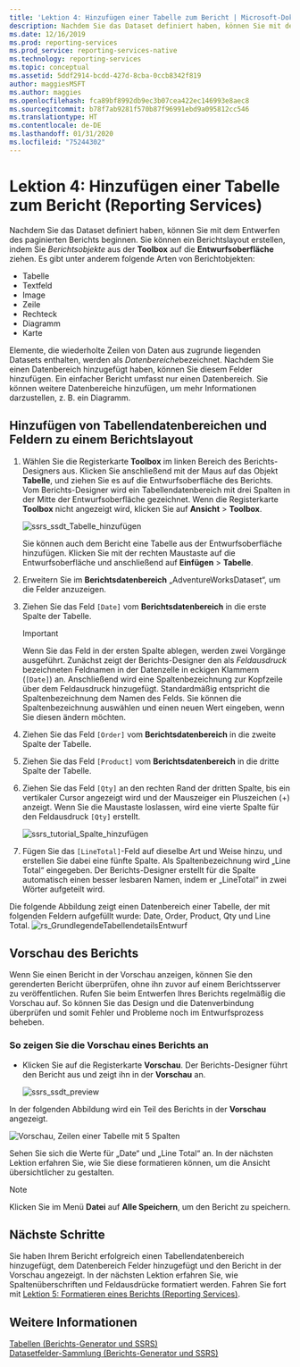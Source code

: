 ```yaml
---
title: 'Lektion 4: Hinzufügen einer Tabelle zum Bericht | Microsoft-Dokumentation'
description: Nachdem Sie das Dataset definiert haben, können Sie mit dem Entwerfen des paginierten Berichts beginnen. Sie können ein Berichtslayout erstellen, indem Sie Berichtsobjekte aus der Toolbox auf die Entwurfsoberfläche ziehen.
ms.date: 12/16/2019
ms.prod: reporting-services
ms.prod_service: reporting-services-native
ms.technology: reporting-services
ms.topic: conceptual
ms.assetid: 5ddf2914-bcdd-427d-8cba-0ccb8342f819
author: maggiesMSFT
ms.author: maggies
ms.openlocfilehash: fca89bf8992db9ec3b07cea422ec146993e8aec8
ms.sourcegitcommit: b78f7ab9281f570b87f96991ebd9a095812cc546
ms.translationtype: HT
ms.contentlocale: de-DE
ms.lasthandoff: 01/31/2020
ms.locfileid: "75244302"
---
```

# <a name="lesson-4-add-a-table-to-the-report-reporting-services"></a>Lektion 4: Hinzufügen einer Tabelle zum Bericht (Reporting Services)

Nachdem Sie das Dataset definiert haben, können Sie mit dem Entwerfen des paginierten Berichts beginnen. Sie können ein Berichtslayout erstellen, indem Sie *Berichtsobjekte* aus der **Toolbox** auf die **Entwurfsoberfläche** ziehen. Es gibt unter anderem folgende Arten von Berichtobjekten:

- Tabelle
- Textfeld
- Image
- Zeile
- Rechteck
- Diagramm
- Karte

Elemente, die wiederholte Zeilen von Daten aus zugrunde liegenden Datasets enthalten, werden als *Datenbereiche*bezeichnet. Nachdem Sie einen Datenbereich hinzugefügt haben, können Sie diesem Felder hinzufügen. Ein einfacher Bericht umfasst nur einen Datenbereich. Sie können weitere Datenbereiche hinzufügen, um mehr Informationen darzustellen, z. B. ein Diagramm.

## <a name="add-a-table-data-region-and-fields-to-a-report-layout"></a>Hinzufügen von Tabellendatenbereichen und Feldern zu einem Berichtslayout

1. Wählen Sie die Registerkarte **Toolbox** im linken Bereich des Berichts-Designers aus. Klicken Sie anschließend mit der Maus auf das Objekt **Tabelle**, und ziehen Sie es auf die Entwurfsoberfläche des Berichts. Vom Berichts-Designer wird ein Tabellendatenbereich mit drei Spalten in der Mitte der Entwurfsoberfläche gezeichnet. Wenn die Registerkarte **Toolbox** nicht angezeigt wird, klicken Sie auf **Ansicht** > **Toolbox**.

    ![ssrs_ssdt_Tabelle_hinzufügen](media/ssrs-ssdt-addtable.png)

    Sie können auch dem Bericht eine Tabelle aus der Entwurfsoberfläche hinzufügen. Klicken Sie mit der rechten Maustaste auf die Entwurfsoberfläche und anschließend auf **Einfügen** > **Tabelle**.

2. Erweitern Sie im **Berichtsdatenbereich** „AdventureWorksDataset“, um die Felder anzuzeigen.

3. Ziehen Sie das Feld `[Date]` vom **Berichtsdatenbereich** in die erste Spalte der Tabelle.

    > [!IMPORTANT]
    > Wenn Sie das Feld in der ersten Spalte ablegen, werden zwei Vorgänge ausgeführt. Zunächst zeigt der Berichts-Designer den als *Feldausdruck* bezeichneten Feldnamen in der Datenzelle in eckigen Klammern (`[Date]`) an. Anschließend wird eine Spaltenbezeichnung zur Kopfzeile über dem Feldausdruck hinzugefügt. Standardmäßig entspricht die Spaltenbezeichnung dem Namen des Felds. Sie können die Spaltenbezeichnung auswählen und einen neuen Wert eingeben, wenn Sie diesen ändern möchten.

4. Ziehen Sie das Feld `[Order]` vom **Berichtsdatenbereich** in die zweite Spalte der Tabelle.

5. Ziehen Sie das Feld `[Product]` vom **Berichtsdatenbereich** in die dritte Spalte der Tabelle.

6. Ziehen Sie das Feld `[Qty]` an den rechten Rand der dritten Spalte, bis ein vertikaler Cursor angezeigt wird und der Mauszeiger ein Pluszeichen (+) anzeigt. Wenn Sie die Maustaste loslassen, wird eine vierte Spalte für den Feldausdruck `[Qty]` erstellt.

    ![ssrs_tutorial_Spalte_hinzufügen](media/ssrs-tutorial-addcolumn.png)

7. Fügen Sie das `[LineTotal]`-Feld auf dieselbe Art und Weise hinzu, und erstellen Sie dabei eine fünfte Spalte. Als Spaltenbezeichnung wird „Line Total“ eingegeben. Der Berichts-Designer erstellt für die Spalte automatisch einen besser lesbaren Namen, indem er „LineTotal“ in zwei Wörter aufgeteilt wird.

Die folgende Abbildung zeigt einen Datenbereich einer Tabelle, der mit folgenden Feldern aufgefüllt wurde: Date, Order, Product, Qty und Line Total.
![rs_GrundlegendeTabellendetailsEntwurf](media/rs-basictabledetailsdesign.png)

## <a name="preview-your-report"></a>Vorschau des Berichts

Wenn Sie einen Bericht in der Vorschau anzeigen, können Sie den gerenderten Bericht überprüfen, ohne ihn zuvor auf einem Berichtsserver zu veröffentlichen. Rufen Sie beim Entwerfen Ihres Berichts regelmäßig die Vorschau auf. So können Sie das Design und die Datenverbindung überprüfen und somit Fehler und Probleme noch im Entwurfsprozess beheben.

### <a name="to-preview-a-report"></a>So zeigen Sie die Vorschau eines Berichts an

- Klicken Sie auf die Registerkarte **Vorschau**. Der Berichts-Designer führt den Bericht aus und zeigt ihn in der **Vorschau** an.

    ![ssrs_ssdt_preview](media/ssrs-ssdt-preview.png)

In der folgenden Abbildung wird ein Teil des Berichts in der **Vorschau** angezeigt.

   ![Vorschau, Zeilen einer Tabelle mit 5 Spalten](media/rs-basictabledetailspreview.png "Vorschau, Zeilen einer Tabelle mit 5 Spalten")

Sehen Sie sich die Werte für „Date“ und „Line Total“ an. In der nächsten Lektion erfahren Sie, wie Sie diese formatieren können, um die Ansicht übersichtlicher zu gestalten.

> [!NOTE]
> Klicken Sie im Menü **Datei** auf **Alle Speichern**, um den Bericht zu speichern.

## <a name="next-steps"></a>Nächste Schritte

Sie haben Ihrem Bericht erfolgreich einen Tabellendatenbereich hinzugefügt, dem Datenbereich Felder hinzugefügt und den Bericht in der Vorschau angezeigt. In der nächsten Lektion erfahren Sie, wie Spaltenüberschriften und Feldausdrücke formatiert werden. Fahren Sie fort mit [Lektion 5: Formatieren eines Berichts &#40;Reporting Services&#41;](lesson-5-formatting-a-report-reporting-services.md).
  
## <a name="see-also"></a>Weitere Informationen

[Tabellen &#40;Berichts-Generator und SSRS&#41;](report-design/tables-report-builder-and-ssrs.md)  
[Datasetfelder-Sammlung &#40;Berichts-Generator und SSRS&#41;](report-data/dataset-fields-collection-report-builder-and-ssrs.md)  
